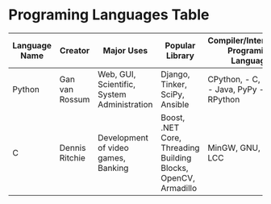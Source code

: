 # Programing Languages Table

| Language Name | Creator | Major Uses | Popular Library | Compiler/Interpereter Programing Language | Jobs and Salaries |
| ------------- | ------- | ---------- | --------------- | ----------------------------------------- | ----------------- |
| Python | Gan van Rossum | Web, GUI, Scientific, System Administration | Django, Tinker, SciPy, Ansible | CPython,  - C, Jython - Java, PyPy - RPython | | | |
| C | Dennis Ritchie | Development of video games, Banking | Boost, .NET Core, Threading Building Blocks, OpenCV, Armadillo | MinGW, GNU, Clang, LCC | Software Engineer($86,321), Software Developer($80,725)   |
